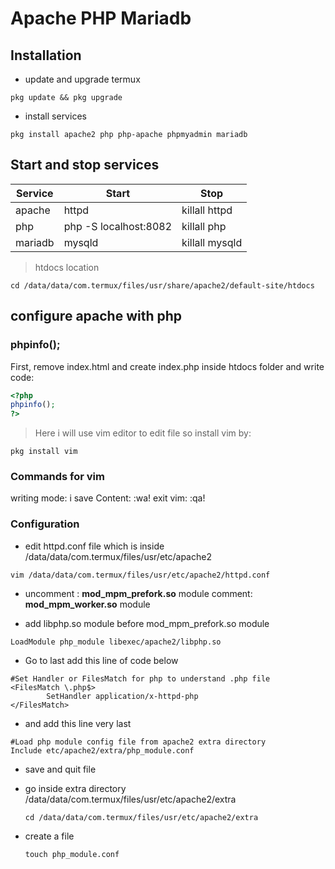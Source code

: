 # Apache PHP Mariadb
## Installation 

- update and upgrade termux
```termux
pkg update && pkg upgrade
```

- install services 
```termux
pkg install apache2 php php-apache phpmyadmin mariadb
```
## Start and stop services

|Service  | Start         | Stop          |
|---------|---------------|---------------|
|apache   | httpd         | killall httpd |
|php      | php -S localhost:8082 | killall php|
|mariadb  | mysqld         | killall mysqld|

> htdocs location

```termux
cd /data/data/com.termux/files/usr/share/apache2/default-site/htdocs
```

## configure apache with php
### phpinfo();
First, remove index.html and create index.php inside htdocs folder and write code:
```php
<?php
phpinfo();
?>
```

> Here i will use vim editor to edit file
so install vim by:
 ```termux
pkg install vim
```
### Commands for vim 
writing mode: i
save Content: :wa!
exit vim: :qa!

### Configuration 
- edit httpd.conf file
which is inside
/data/data/com.termux/files/usr/etc/apache2
```termux
vim /data/data/com.termux/files/usr/etc/apache2/httpd.conf
```

- uncomment : **mod_mpm_prefork.so** module
comment: **mod_mpm_worker.so** module

- add libphp.so module before mod_mpm_prefork.so module
```termux
LoadModule php_module libexec/apache2/libphp.so
```
- Go to last add this line of code below <ifmodule>

```termux
#Set Handler or FilesMatch for php to understand .php file
<FilesMatch \.php$>
        SetHandler application/x-httpd-php
</FilesMatch>
```

- and add this line very last
```termux
#Load php module config file from apache2 extra directory
Include etc/apache2/extra/php_module.conf
```


- save and quit file
- go inside extra directory /data/data/com.termux/files/usr/etc/apache2/extra
  ```termux
  cd /data/data/com.termux/files/usr/etc/apache2/extra
  ```

- create a file
  ```termux
  touch php_module.conf
  ```
  
